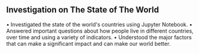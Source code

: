 Investigation on The State of The World
-------------------------------------------
• Investigated the state of the world's countries using Jupyter Notebook.
• Answered important questions about how people live in different countries, over time and using a variety of indicators.
• Understood the major factors that can make a significant impact and can make our world better.

